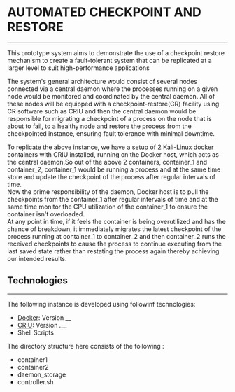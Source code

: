 # AUTOMATED CHECKPOINT AND RESTORE
***

This prototype system aims to demonstrate the use of a checkpoint restore mechanism to create a fault-tolerant system that can be replicated at a larger level to suit high-performance applications

The system's general architecture would consist of several nodes connected via a central daemon where the processes running on a given node would be monitored and coordinated by the central daemon. All of these nodes will be equipped with a checkpoint-restore(CR) facility using CR software such as CRIU and then the central daemon would be responsible for migrating a checkpoint of a process on the node that is about to fail, to a healthy node and restore the process from the checkpointed instance, ensuring fault tolerance with minimal downtime.

To replicate the above instance, we have a setup of 2 Kali-Linux docker containers with CRIU installed, running on the Docker host, which acts as the central daemon.So out of the above 2 containers, container_1 and container_2, container_1 would be running a process and at the same time store and update the checkpoint of the process after regular intervals of time.<br />
Now the prime responsibility of the daemon, Docker host is to pull the checkpoints from the container_1 after regular intervals of time and at the same time monitor the CPU utilization of the container_1 to ensure the container isn't overloaded.<br />
At any point in time, if it feels the container is being overutilized and has the chance of breakdown, it immediately migrates the latest checkpoint of the process running at container_1 to container_2 and then container_2 runs the received checkpoints to cause the process to continue executing from the last saved state rather than restating the process again thereby achieving our intended results.

## Technologies
***
The following instance is developed using followinf technologies:
* [Docker](https://docs.docker.com/engine/install/): Version __
* [CRIU](https://criu.org/Installation): Version _.___
* Shell Scripts

The directory structure here consists of the following :
* container1
* container2
* daemon_storage
* controller.sh
